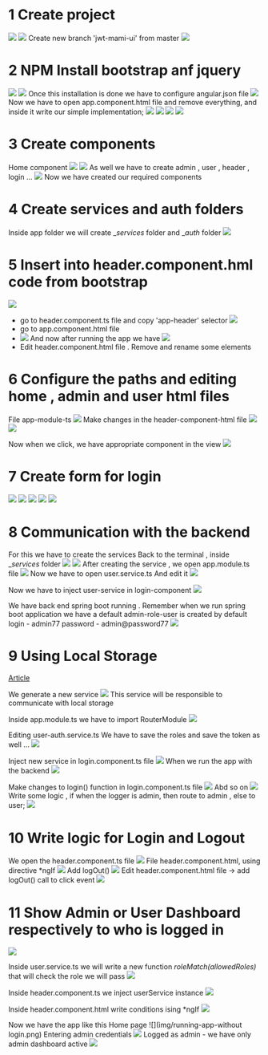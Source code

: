 
# 1 Create project 
![](img/new-angular-project.png)
![](img/new-angular-project2.png)
Create new branch  'jwt-mami-ui' from master 
![](img/new-branch-jwt-ui.png)

# 2 NPM Install bootstrap anf jquery
![](img/install-bootstrap-jquery-1.png)
![](img/install-bootstrap-jquery-2.png)
Once this installation is done we have to configure angular.json file
![](img/add-config-angular-json-file.png)
Now we have to open app.component.html file and remove everything,
and inside it write our simple implementation;
![](img/app-component-html-1.png)
![](img/app-component-html-2.png)
![](img/ng-serve.png)
![](img/app-running.png)

# 3 Create components
Home component
![](img/ng-g-c-home-1.png)
![](img/ng-g-c-home-2.png)
As well we have to create admin , user , header , login ...
![](img/created-components.png)
Now we have created our required components 

# 4 Create services and auth folders

Inside app folder we will create __services_ folder
and __auth_ folder 
![](img/services-and-auth-new-folders.png)

# 5 Insert into header.component.hml code from bootstrap
![](img/nav-bar-from-bootstarp.png)
- go to header.component.ts file and copy 'app-header' selector
![](img/header-component-ts-file.png)
- go to app.component.html file
- ![](img/app-component-html-file.png)
And now after running the app we have 
![](img/app-running-nav-bar.png)
- Edit header.component.html file . Remove and rename some elements

# 6 Configure the paths  and editing home , admin and user html files
File app-module-ts
![](img/app-module-ts.png)
Make changes in the header-component-html file
![](img/header-component-html-1.png)
![](img/header-component-html-2.png)

Now when we click, we have appropriate component in the view 
![](img/user-works.png)

# 7 Create form for login 
![](img/login-component-html.png)
![](img/app-module-ts-2.png)
![](img/login-component-ts.png)
![](img/login-component-ts-2.png)
![](img/form-submitted-1.png)

# 8 Communication with the backend
For this we have to create the services
Back to the terminal , inside __services_ folder
![](img/create-services-user.png)
![](img/create-services-user-2.png)
After creating the service , we open app.module.ts file
![](img/app-module-ts-import-http.png)
Now we have to open user.service.ts
And edit it
![](img/user-service-ts.png)

Now we have to inject user-service in login-component
![](img/inject-user-service-login-comp.png)

We have back end spring boot running . 
Remember when we run spring boot application we have 
a default admin-role-user is created by default 
login  - admin77
password - admin@password77
![](img/response-from-ui-1.png)

# 9 Using Local Storage
[Article](https://blog.jscrambler.com/working-with-angular-local-storage)

We generate a new service 
![](img/generate-user-auth-service.png)
This service will be responsible to communicate
with local storage

Inside app.module.ts we have to import RouterModule
![](img/app-module-import-router-module.png)

Editing user-auth.service.ts 
We have to save the roles and save the token as well ...
![](img/user-auth-service.ts.png)

Inject new service in login.component.ts file
![](img/login-component-ts-inject-user-auth.png)
When we run the app with the backend
![](img/running-app-1.png)

Make changes to login() function in login.component.ts file
![](img/running-app-2.png)
Abd so on 
![](img/running-app-3.png)
Write some logic , if when the logger is admin, then 
route to admin , else to user;
![](img/login-component-ts-1.png)

# 10 Write logic for Login and Logout
We open the header.component.ts file 
![](img/header-component-ts-1.png)
File header.component.html, using directive *ngIf 
![](img/header-component-html-3.png)
Add logOut()
![](img/header-component-ts-2.png)
Edit header.component.html file -> add logOut() call
to click event 
![](img/header-component-html-4.png)

# 11 Show Admin or User Dashboard respectively to who is logged in
![](img/running-app-4.png)

Inside user.service.ts we will write a new function _roleMatch(allowedRoles)_ that 
will check the role we will pass
![](img/user-service-ts-2.png)

Inside header.component.ts we inject userService instance
![](img/header-component-ts-5.png)

Inside  header.component.html write conditions ising *ngIf
![](img/header-component-html-5.png)

Now we have the app like this 
Home page
![](img/running-app-without login.png)
Entering admin credentials
![](img/running-app-login-admin.png)
Logged as admin - we have only admin dashboard active
![](img/running-app-logged-as-admin.png)




